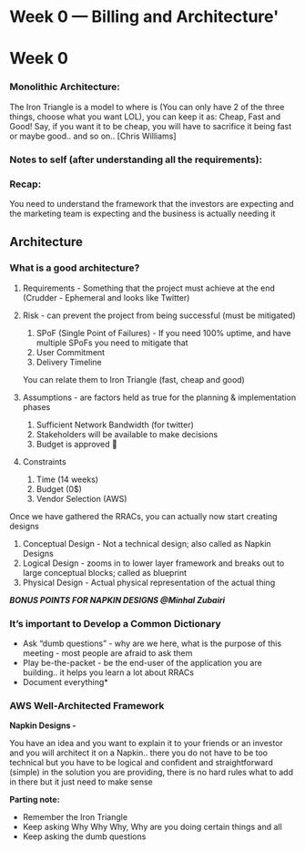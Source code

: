 # Week 0 — Billing and Architecture'

# Week 0

### **Monolithic Architecture:**



The Iron Triangle is a model to where is (You can only have 2 of the three things, choose what you want LOL), you can keep it as: Cheap, Fast and Good! Say, if you want it to be cheap, you will have to sacrifice it being fast or maybe good.. and so on.. [Chris Williams]



### **Notes to self (after understanding all the requirements):**



### **Recap:**



You need to understand the framework that the investors are expecting and the marketing team is expecting and the business is actually needing it

## **Architecture**

### What is a good architecture?

1. Requirements - Something that the project must achieve at the end (Crudder - Ephemeral and looks like Twitter)



1. Risk - can prevent the project from being successful (must be mitigated) 
    1. SPoF (Single Point of Failures) - If you need 100% uptime, and have multiple SPoFs you need to mitigate that
    2. User Commitment
    3. Delivery Timeline 
    
    You can relate them to Iron Triangle (fast, cheap and good)
    
2. Assumptions - are factors held as true for the planning & implementation phases 
    1. Sufficient Network Bandwidth (for twitter)
    2. Stakeholders will be available to make decisions
    3. Budget is approved 🙂 
3. Constraints
    1. Time (14 weeks)
    2. Budget (0$)
    3. Vendor Selection (AWS)

Once we have gathered the RRACs, you can actually now start creating designs

1. Conceptual Design - Not a technical design; also called as Napkin Designs 
2. Logical Design - zooms in to lower layer framework and breaks out to large conceptual blocks; called as blueprint
3. Physical Design - Actual physical representation of the actual thing



***BONUS POINTS FOR NAPKIN DESIGNS @Minhal Zubairi*** 

### It’s important to Develop a Common Dictionary

- Ask “dumb questions” - why are we here, what is the purpose of this meeting - most people are afraid to ask them
- Play be-the-packet - be the end-user of the application you are building.. it helps you learn a lot about RRACs
- Document everything*

### AWS Well-Architected Framework



**Napkin Designs -**

You have an idea and you want to explain it to your friends or an investor and you will architect it on a Napkin.. there you do not have to be too technical but you have to be logical and confident and straightforward (simple) in the solution you are providing, there is no hard rules what to add in there but it just need to make sense

**Parting note:** 

- Remember the Iron Triangle
- Keep asking Why Why Why, Why are you doing certain things and all
- Keep asking the dumb questions
